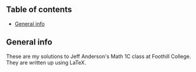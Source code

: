 ## Table of contents
* [General info](#general-info)

## General info
These are my solutions to Jeff Anderson's Math 1C class at Foothill College.  They are written up using LaTeX.

